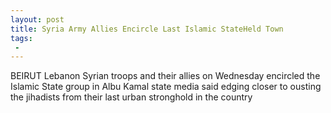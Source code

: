 ```yaml
---
layout: post
title: Syria Army Allies Encircle Last Islamic StateHeld Town
tags:
 -
---
```

BEIRUT Lebanon  Syrian troops and their allies on Wednesday encircled the Islamic State group in Albu Kamal state media said edging closer to ousting the jihadists from their last urban stronghold in the country
